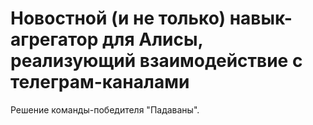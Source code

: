 # Новостной (и не только) навык-агрегатор для Алисы, реализующий взаимодействие с телеграм-каналами
Решение команды-победителя "Падаваны".
